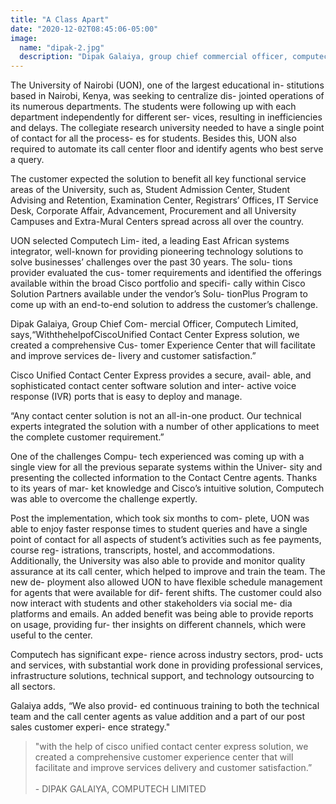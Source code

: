 ```yaml
---
title: "A Class Apart"
date: "2020-12-02T08:45:06-05:00"
image:
  name: "dipak-2.jpg"
  description: "Dipak Galaiya, group chief commercial officer, computech limited, gives an overview of how the leading systems integrator supported university of nairobi in creating a comprehensive customer experience center."
---
```


The University of Nairobi (UON), one of the largest educational in- stitutions based in Nairobi, Kenya, was seeking to centralize dis- jointed operations of its numerous departments. The students were following up with each department independently for different ser- vices, resulting in inefficiencies and delays. The collegiate research university needed to have a single point of contact for all the process- es for students. Besides this, UON also required to automate its call center floor and identify agents
who best serve a query.

The customer expected the
solution to benefit all key functional service areas of the University, such as, Student Admission Center, Student Advising and Retention, Examination Center, Registrars’ Offices, IT Service Desk, Corporate Affair, Advancement, Procurement and all University Campuses and Extra-Mural Centers spread across all over the country.

UON selected Computech Lim- ited, a leading East African systems integrator, well-known for providing pioneering technology solutions to solve businesses’ challenges over the past 30 years. The solu- tions provider evaluated the cus- tomer requirements and identified the offerings available within the broad Cisco portfolio and specifi- cally within Cisco Solution Partners available under the vendor’s Solu- tionPlus Program to come up with an end-to-end solution to address
the customer’s challenge.

Dipak Galaiya, Group Chief Com-
mercial Officer, Computech Limited, says,“WiththehelpofCiscoUnified Contact Center Express solution, we created a comprehensive Cus- tomer Experience Center that will facilitate and improve services de- livery and customer satisfaction.”

Cisco Unified Contact Center Express provides a secure, avail- able, and sophisticated contact center software solution and inter- active voice response (IVR) ports that is easy to deploy and manage.

“Any contact center solution is not an all-in-one product. Our technical experts integrated the solution with a number of other applications to meet the complete customer requirement.”

One of the challenges Compu- tech experienced was coming up with a single view for all the previous separate systems within the Univer- sity and presenting the collected information to the Contact Centre agents. Thanks to its years of mar- ket knowledge and Cisco’s intuitive solution, Computech was able to overcome the challenge expertly.

Post the implementation, which took six months to com- plete, UON was able to enjoy faster response times to student queries and have a single point of contact for all aspects of student’s activities such as fee payments, course reg- istrations, transcripts, hostel, and accommodations. Additionally, the University was also able to provide and monitor quality assurance at its call center, which helped to improve and train the team. The new de- ployment also allowed UON to have flexible schedule management for agents that were available for dif- ferent shifts. The customer could also now interact with students and other stakeholders via social me- dia platforms and emails. An added benefit was being able to provide reports on usage, providing fur- ther insights on different channels, which were useful to the center.

Computech has significant expe- rience across industry sectors, prod- ucts and services, with substantial work done in providing professional services, infrastructure solutions, technical support, and technology outsourcing to all sectors.

Galaiya adds, “We also provid- ed continuous training to both the technical team and the call center agents as value addition and a part of our post sales customer experi- ence strategy."

> "with the help of cisco unified contact center express solution, we created a comprehensive customer experience center that will facilitate and improve services delivery and customer satisfaction.” <br><br>
\- DIPAK GALAIYA, COMPUTECH LIMITED